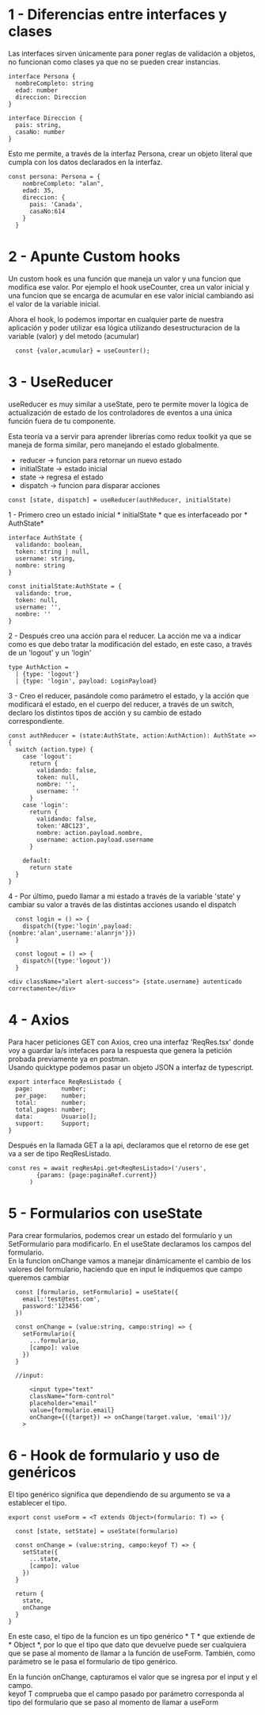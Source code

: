 # 1 - Diferencias entre interfaces y clases
Las interfaces sirven únicamente para poner reglas de validación a objetos, no funcionan como clases ya que no se pueden crear instancias.  
```
interface Persona {
  nombreCompleto: string
  edad: number
  direccion: Direccion
}

interface Direccion {
  pais: string,
  casaNo: number
}
```

Esto me permite, a través de la interfaz Persona, crear un objeto literal que cumpla con los datos declarados en la interfaz.
```
const persona: Persona = {
    nombreCompleto: "alan",
    edad: 35,
    direccion: {
      pais: 'Canada',
      casaNo:614
    }
  }
```

# 2 - Apunte Custom hooks
Un custom hook es una función que maneja un valor y una funcion que modifica ese valor. Por ejemplo el hook useCounter, crea un valor inicial y una funcion que se encarga de acumular en ese valor inicial cambiando asi el valor de la variable inicial.  

Ahora el hook, lo podemos importar en cualquier parte de nuestra aplicación y poder utilizar esa lógica utilizando desestructuracion de la variable (valor) y del metodo (acumular) 

```
  const {valor,acumular} = useCounter();
```

# 3 - UseReducer
useReducer es muy similar a useState, pero te permite mover la lógica de actualización de estado de los controladores de eventos a una única función fuera de tu componente.

Esta teoría va a servir para aprender librerías como redux toolkit ya que se maneja de forma similar, pero manejando el estado globalmente.
- reducer -> funcion para retornar un nuevo estado
- initialState -> estado inicial
- state -> regresa el estado
- dispatch -> funcion para disparar acciones

```
const [state, dispatch] = useReducer(authReducer, initialState)
```

1 - Primero creo un estado inicial * initialState * que es interfaceado por * AuthState*

```
interface AuthState {
  validando: boolean,
  token: string | null,
  username: string,
  nombre: string
}

const initialState:AuthState = {
  validando: true,
  token: null,
  username: '',
  nombre: ''
}
```

2 - Después creo una acción para el reducer. La acción me va a indicar como es que debo tratar la modificación del estado, en este caso, a través de un 'logout' y un 'login'

```
type AuthAction = 
  | {type: 'logout'}
  | {type: 'login', payload: LoginPayload}
```

3 - Creo el reducer, pasándole como parámetro el estado, y la acción que modificará el estado, en el cuerpo del reducer, a través de un switch, declaro los distintos tipos de acción y su cambio de estado correspondiente.

```
const authReducer = (state:AuthState, action:AuthAction): AuthState => {
  switch (action.type) {
    case 'logout':
      return {
        validando: false,
        token: null,
        nombre: '',
        username: ''
      }
    case 'login':
      return {
        validando: false,
        token:'ABC123',
        nombre: action.payload.nombre,
        username: action.payload.username
      }
  
    default:
      return state
  }
}
```

4 - Por último, puedo llamar a mi estado a través de la variable 'state' y cambiar su valor a través de las distintas acciones usando el dispatch
```
  const login = () => {
    dispatch({type:'login',payload:{nombre:'alan',username:'alanrjn'}})
  }

  const logout = () => {
    dispatch({type:'logout'})
  }

```

```
<div className="alert alert-success"> {state.username} autenticado correctamente</div>
```

# 4 - Axios
Para hacer peticiones GET con Axios, creo una interfaz 'ReqRes.tsx' donde voy a guardar la/s intefaces para la respuesta que genera la petición probada previamente ya en postman.  
Usando quicktype podemos pasar un objeto JSON a interfaz de typescript.

```
export interface ReqResListado {
  page:        number;
  per_page:    number;
  total:       number;
  total_pages: number;
  data:        Usuario[];
  support:     Support;
}
```

Después en la llamada GET a la api, declaramos que el retorno de ese get va a ser de tipo ReqResListado.

```
const res = await reqResApi.get<ReqResListado>('/users',
        {params: {page:paginaRef.current}}
      )
```

# 5 - Formularios con useState
Para crear formularios, podemos crear un estado del formulario y un SetFormulario para modificarlo. En el useState declaramos los campos del formulario.  
En la funcion onChange vamos a manejar dinámicamente el cambio de los valores del formulario, haciendo que en input le indiquemos que campo queremos cambiar
```
  const [formulario, setFormulario] = useState({
    email:'test@test.com',
    password:'123456'
  })

  const onChange = (value:string, campo:string) => {
    setFormulario({
      ...formulario,
      [campo]: value
    })
  }

  //input: 

      <input type="text"
      className="form-control"
      placeholder="email"
      value={formulario.email}
      onChange={({target}) => onChange(target.value, 'email')}/
    >

```

# 6 - Hook de formulario y uso de genéricos
El tipo genérico significa que dependiendo de su argumento se va a establecer el tipo.

```
export const useForm = <T extends Object>(formulario: T) => {

  const [state, setState] = useState(formulario)

  const onChange = (value:string, campo:keyof T) => {
    setState({
      ...state,
      [campo]: value
    })
  }

  return {
    state,
    onChange
  }
}
```

En este caso, el tipo de la funcion es un tipo genérico * T * que extiende de * Object *, por lo que el tipo que dato que devuelve puede ser cualquiera que se pase al momento de llamar a la función de useForm. También, como parámetro se le pasa el formulario de tipo genérico.  

En la función onChange, capturamos el valor que se ingresa por el input y el campo.  
keyof T comprueba que el campo pasado por parámetro corresponda al tipo del formulario que se paso al momento de llamar a useForm